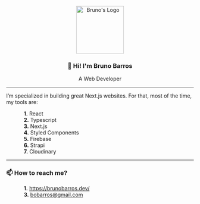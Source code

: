 <p align="center">
  <a href="https://brunobarros.dev">
    <img alt="Bruno's Logo" src="https://brunobarros.dev/img/favicon.png" width="128" />
  </a>
</p> 
<h3 align="center">👋 Hi! I'm Bruno Barros</h2>
<p align="center">A Web Developer</p>

__________________

I’m specialized in building great Next.js websites. For that, most of the time, my tools are:

&nbsp;&nbsp;&nbsp;&nbsp;&nbsp;&nbsp;&nbsp;&nbsp;&nbsp;&nbsp;&nbsp;&nbsp;**1.** React \
&nbsp;&nbsp;&nbsp;&nbsp;&nbsp;&nbsp;&nbsp;&nbsp;&nbsp;&nbsp;&nbsp;&nbsp;**2.** Typescript  \
&nbsp;&nbsp;&nbsp;&nbsp;&nbsp;&nbsp;&nbsp;&nbsp;&nbsp;&nbsp;&nbsp;&nbsp;**3.** Next.js \
&nbsp;&nbsp;&nbsp;&nbsp;&nbsp;&nbsp;&nbsp;&nbsp;&nbsp;&nbsp;&nbsp;&nbsp;**4.** Styled Components \
&nbsp;&nbsp;&nbsp;&nbsp;&nbsp;&nbsp;&nbsp;&nbsp;&nbsp;&nbsp;&nbsp;&nbsp;**5.** Firebase \
&nbsp;&nbsp;&nbsp;&nbsp;&nbsp;&nbsp;&nbsp;&nbsp;&nbsp;&nbsp;&nbsp;&nbsp;**6.** Strapi \
&nbsp;&nbsp;&nbsp;&nbsp;&nbsp;&nbsp;&nbsp;&nbsp;&nbsp;&nbsp;&nbsp;&nbsp;**7.** Cloudinary

_________
### 📫 How to reach me? 

&nbsp;&nbsp;&nbsp;&nbsp;&nbsp;&nbsp;&nbsp;&nbsp;&nbsp;&nbsp;&nbsp;&nbsp;**1.** https://brunobarros.dev/ \
&nbsp;&nbsp;&nbsp;&nbsp;&nbsp;&nbsp;&nbsp;&nbsp;&nbsp;&nbsp;&nbsp;&nbsp;**3.** bobarros@gmail.com

